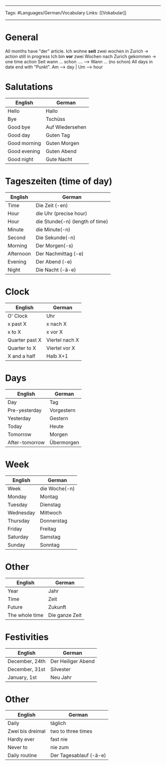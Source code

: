 ___
Tags: #Languages/German/Vocabulary 
Links: [[Vokabular]]
___
# General
All months have "der" article.
Ich wohne **seit** zwei wochen in Zurich -> action still in progress
Ich bin **vor** zwei Wochen nach Zurich gekommen -> one time action
Seit wann ... schon .... --> Wann ... (no schon)
All days in date end with "Punkt".
Am --> day | Um --> hour

# Salutations
English | German
------------ | ------------
Hello | Hallo
Bye | Tschüss
Good bye | Auf Wiedersehen
Good day | Guten Tag
Good morning | Guten Morgen
Good evening | Guten Abend
Good night | Gute Nacht

# Tageszeiten (time of day)
English | German
------------ | ------------
Time | Die Zeit (-en)
Hour | die Uhr (precise hour)
Hour | die Stunde(-n) (length of time)
Minute | die Minute(-n)
Second | Die Sekunde(-n)
Morning | Der Morgen(-s)
Afternoon | Der Nachmittag (-e)
Evening | Der Abend (-e)
Night | Die Nacht (-ä-e)

# Clock
English | German
------------ | ------------
O' Clock | Uhr
x past X | x nach X
x to X | x vor X
Quarter past X | Viertel nach X
Quarter to X | Viertel vor X
X and a half | Halb X+1

# Days
English | German
------------ | ------------
Day | Tag
Pre-yesterday | Vorgestern
Yesterday | Gestern
Today | Heute
Tomorrow | Morgen
After-tomorrow | Übermorgen

# Week
English | German
------------ | ------------
Week | die Woche(-n)
Monday | Montag
Tuesday | Dienstag
Wednesday | Mittwoch
Thursday | Donnerstag
Friday | Freitag
Saturday | Samstag
Sunday |Sonntag

# Other
English | German
------------ | ------------
Year | Jahr
Time | Zeit
Future | Zukunft
The whole time | Die ganze Zeit

# Festivities
English | German
------------ | ------------
December, 24th | Der Heiliger Abend
December, 31st | Silvester
January, 1st | Neu Jahr

# Other
English | German
------------ | ------------
Daily | täglich
Zwei bis dreimal | two to three times
Hardly ever | fast nie
Never to | nie zum
Daily routine | Der Tagesablauf (-ä-e)